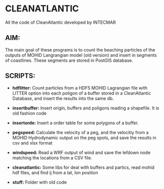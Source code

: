 # CLEANATLANTIC
All the code of CleanAtlantic developed by INTECMAR

AIM:
----
The main goal of these programs is to count the beaching particles of the outputs of MOHID Langrangian model (old version) and insert in segments of coastlines. These segments are stored in PostGIS database.

SCRIPTS:
--------

- **hdflitter:** Count particles from a HDF5 MOHID Lagrangian file with LITTER option into
each poligon of a buffer stored in a CleanAtlantic Database, and insert the
results into the same db.
  
  
- **insertbuffer:** Insert origin, buffers and poligons reading a shapefile. It is  old fashion code


- **insertorde:** Insert a order table for some polygons of a buffer.


- **pegspeed:** Calculate the velocity of a peg, and the velocitiy from a MOHID Hydrodynamic
  output on the peg spots, and save the results in csv and xlsx format
  

- **windspeed:** Read a WRF output of wind and save the lefdown node matching the locations
  from a CSV file.
  

- **cleanatlantic:** Some libs for deal with buffers and partics, read mohid hdf files,
  and find ij from a lat, lon position
  

- **stuff:** Folder with old code


